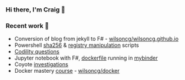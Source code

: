 ### Hi there, I'm Craig 👋

### Recent work 🌱
* Conversion of blog from jekyll to F# - [wilsoncg/wilsoncg.github.io](https://github.com/wilsoncg/wilsoncg.github.io)
* Powershell [sha256](https://github.com/wilsoncg/PowershellToolbox/blob/master/sha256.ps1) & [registry manipulation](https://github.com/wilsoncg/PowershellToolbox/blob/master/removeSkypeContextMenu.ps1) scripts
* [Codility questions](https://github.com/wilsoncg/Revise)
* Jupyter notebook with F#, [dockerfile](https://github.com/wilsoncg/Jupyter.Notebooks) running in [mybinder](https://mybinder.org/v2/gh/wilsoncg/Jupyter.Notebooks/master?urlpath=%2Fnotebooks%2FXPlot.ipynb) 
* Coyote [investigations](https://github.com/wilsoncg/Revise/tree/master/CoyotePlayground)
* Docker mastery [course](https://www.udemy.com/course/docker-mastery/learn/) - [wilsoncg/docker](https://github.com/wilsoncg/docker)
<!--
**wilsoncg/wilsoncg** is a ✨ _special_ ✨ repository because its `README.md` (this file) appears on your GitHub profile.

Here are some ideas to get you started:

- 🔭 I’m currently working on ...
- 🌱 I’m currently learning ...
- 👯 I’m looking to collaborate on ...
- 🤔 I’m looking for help with ...
- 💬 Ask me about ...
- 📫 How to reach me: ...
- 😄 Pronouns: ...
- ⚡ Fun fact: ...
-->
